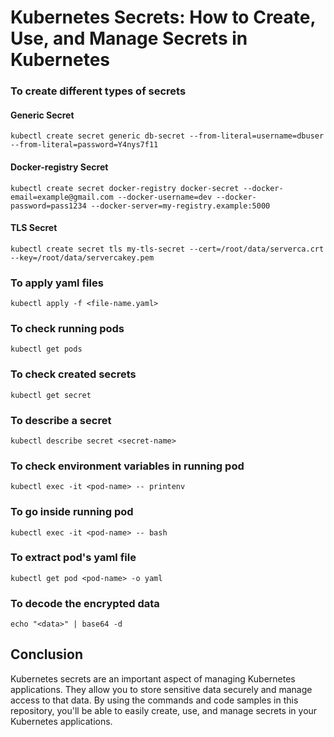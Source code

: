 # Kubernetes Secrets: How to Create, Use, and Manage Secrets in Kubernetes
### To create different types of secrets

#### Generic Secret
```
kubectl create secret generic db-secret --from-literal=username=dbuser --from-literal=password=Y4nys7f11
```

#### Docker-registry Secret
```
kubectl create secret docker-registry docker-secret --docker-email=example@gmail.com --docker-username=dev --docker-password=pass1234 --docker-server=my-registry.example:5000
```

#### TLS Secret
```
kubectl create secret tls my-tls-secret --cert=/root/data/serverca.crt --key=/root/data/servercakey.pem
```

### To apply yaml files
```
kubectl apply -f <file-name.yaml>
```

### To check running pods
```
kubectl get pods
```

### To check created secrets
```
kubectl get secret
```

### To describe a secret
```
kubectl describe secret <secret-name>
```

### To check environment variables in running pod
```
kubectl exec -it <pod-name> -- printenv
```

### To go inside running pod
```
kubectl exec -it <pod-name> -- bash
```

### To extract pod's yaml file
```
kubectl get pod <pod-name> -o yaml
```

### To decode the encrypted data
```
echo "<data>" | base64 -d
```

## Conclusion
Kubernetes secrets are an important aspect of managing Kubernetes applications. They allow you to store sensitive data securely and manage access to that data. By using the commands and code samples in this repository, you'll be able to easily create, use, and manage secrets in your Kubernetes applications.
